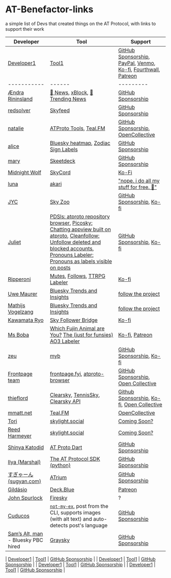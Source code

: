 # AT-Benefactor-links

a simple list of Devs that created things on the AT Protocol, with links to support their work

| Developer | Tool | Support |
|-----------|------|---------|
| [Developer1](https://bsky.app/profile/developer1.bsky.app) | [Tool1](https://www.tool1.com) | [GitHub Sponsorship](https://github.com/sponsors/developer1), [PayPal](https://paypal.me/developer1), [Venmo](https://venmo.com/developer1), [Ko-fi](https://ko-fi.com/developer5), [Fourthwall](https://developer6.fourthwall.com), [Patreon](https://www.patreon.com/developer4)|
|-----------|------|---------|
| [Ændra Rininsland](https://bsky.app/profile/did:plc:kkf4naxqmweop7dv4l2iqqf5) | [📰 News](https://bsky.app/profile/aendra.com/feed/verified-news), [xBlock](https://bsky.app/profile/aendra.com), [📰 Trending News](https://bsky.app/profile/aendra.com/feed/news-2-0) | [GitHub Sponsorship](https://github.com/sponsors/aendra-rininsland) |
| [redsolver](https://bsky.app/profile/did:plc:odo2zkpujsgcxtz7ph24djkj) | [Skyfeed](https://skyfeed.app/) | [GitHub Sponsorship](https://github.com/sponsors/redsolver) |
| [natalie](https://bsky.app/profile/did:plc:k644h4rq5bjfzcetgsa6tuby) | [ATProto Tools](https://atp.tools), [Teal.FM](https://teal.fm/) | [GitHub Sponsorship](https://github.com/sponsors/espeon), [OpenCollective](https://opencollective.com/teal)|
| [alice](https://bsky.app/profile/did:plc:by3jhwdqgbtrcc7q4tkkv3cf) | [Bluesky heatmap](https://bluesky-heatmap.fly.dev/), [Zodiac Sign Labels](zodiacsigns.bsky.sh) | [GitHub Sponsorship](https://github.com/sponsors/aliceisjustplaying) |
| [mary](https://bsky.app/profile/did:plc:ia76kvnndjutgedggx2ibrem) | [Skeetdeck](https://skeetdeck.pages.dev/) | [GitHub Sponsorship](https://github.com/sponsors/mary-ext) |
| [Midnight Wolf](https://bsky.app/profile/did:plc:cgynugrjidwc6eugchvyb3f6) | [SkyCord](https://skycord.app/) | [Ko-Fi](https://ko-fi.com/midnight_wolf___)  |
| [luna](https://bsky.app/profile/did:plc:k6acu4chiwkixvdedcmdgmal) | [akari](https://akari.blue/) | ["nope. i do all my stuff for free. 🙏"](https://bsky.app/profile/imlunahey.com/post/3lfvseembwk2j)|
| [JYC](https://bsky.app/profile/did:plc:dacfxuonkf2qtqft22sc23tu) | [Sky Zoo](https://skyzoo.blue/) | [GitHub Sponsorship](https://github.com/sponsors/jycouet), [Ko-fi](https://ko-fi.com/E1E416BE51)|
| [Juliet](https://bsky.app/profile/did:plc:b3pn34agqqchkaf75v7h43dk) | [PDSls: atproto repository browser](https://pdsls.dev/), [Picosky: Chatting appview built on atproto](https://psky.social/), [Cleanfollow: Unfollow deleted and blocked accounts](https://cleanfollow-bsky.pages.dev/), [Pronouns Labeler: Pronouns as labels visible on posts](https://bsky.app/profile/did:plc:wkoofae5uytcm7bjncmev6n6) | [GitHub Sponsorship](https://github.com/sponsors/notjuliet/), [Ko-fi](https://ko-fi.com/notjuliet)|
| [Ripperoni](https://bsky.app/profile/did:plc:khvyd3oiw46vif5gm7hijslk) | [Mutes](https://mutes.ripperoni.com/ui), [Follows](https://follow.ripperoni.com/), [TTRPG Labeler](https://bskyttrpg.ripperoni.com/ui)  | [Ko-fi](https://ko-fi.com/ripperoni)|
| [Uwe Maurer](https://bsky.app/profile/did:plc:ifrogbys22m5akvhlruxiahk) | [Bluesky Trends and Insights](https://blue.facts.dev) | [follow the project](https://bsky.app/profile/did:plc:j3qij7oqe6gie2x56gk5s6tx) |
| [Mathijs Vogelzang](https://bsky.app/profile/did:plc:jq5s2z2zvsraner4fwqetyct) | [Bluesky Trends and Insights](https://blue.facts.dev) | [follow the project](https://bsky.app/profile/did:plc:j3qij7oqe6gie2x56gk5s6tx) |
| [Kawamata Ryo](https://bsky.app/profile/did:plc:hcp53er6pefwijpdceo5x4bp) | [Sky Follower Bridge](https://www.sky-follower-bridge.dev/) | [Ko-fi](https://ko-fi.com/kawamataryo)|
| [Ms Boba](https://bsky.app/profile/did:plc:r2vpg2iszskbkegoldmqa322) | [Which Fujin Animal are You?](https://bsky.app/profile/did:plc:v6t3eplhoa5fs5xqphtvupnb) [The (just for funsies) AO3 Labeler](https://bsky.app/profile/did:plc:m4z7d2wfa7lovi7toqwpjwr6) | [Ko-fi](https://ko-fi.com/essentialrandomness), [Patreon](https://www.patreon.com/https://www.patreon.com/fujocoded)|
| [zeu](https://bsky.app/profile/did:plc:gotnvwkr56ibs33l4hwgfoet) | [myb](https://myb.zeu.dev/) | [GitHub Sponsorship](https://github.com/sponsors/zeucapua), [Ko-fi](https://ko-fi.com/zeu_dev)|
| [Frontpage team](https://bsky.app/profile/did:plc:klmr76mpewpv7rtm3xgpzd7x/lists/team) | [frontpage.fyi](https://frontpage.fyi), [atproto-browser](https://atproto-browser.vercel.app/) | [GitHub Sponsorship](https://github.com/sponsors/likeandscribe), [Open Collective](https://opencollective.com/frontpage)|
| [thieflord](https://bsky.app/profile/did:plc:4e3wxro75sds7cc2yfgnbnrc) | [Clearsky](https://clearsky.app), [TennisSky](https://tennissky.com), [Clearsky API](https://clearsky.services) | [Github Sponsorship](https://github.com/sponsors/clearskyapp06), [Ko-fi](https://ko-fi.com/clearskyapp), [Open Collective](https://opencollective.com/clearsky) |
| [mmatt.net](https://bsky.app/profile/did:plc:tas6hj2xjrqben5653v5kohk) | [Teal.FM](https://teal.fm/) | [OpenCollective](https://opencollective.com/teal)|
| [Tori](https://bsky.app/profile/did:plc:76iqtegcbbr4pbcxomka5pat) | [skylight.social](https://bsky.app/profile/did:plc:4adlzwqtkv4dirxjwq4c3tlm) | [Coming Soon?](https://skylight.social)  |
| [Reed Harmeyer](https://bsky.app/profile/did:plc:uvuzsptk4b22b63xowm62chr) | [skylight.social](https://bsky.app/profile/did:plc:4adlzwqtkv4dirxjwq4c3tlm) | [Coming Soon?](https://skylight.social) |
| [Shinya Katodid](https://bsky.app/profile/did:plc:iijrtk7ocored6zuziwmqq3c) | [AT Proto Dart](https://atprotodart.com/) | [GitHub Sponsorship](https://github.com/sponsors/myConsciousness) |
|  [Ilya (Marshal)](https://bsky.app/profile/did:plc:s6jnht6koorxz7trghirytmf) | [The AT Protocol SDK (python)](https://atproto.blue/) | [GitHub Sponsorship](https://github.com/sponsors/MarshalX)
| [すぎゃーん (sugyan.com)](https://bsky.app/profile/did:plc:4ee6oesrsbtmuln4gqsqf6fp) | [ATrium](https://github.com/sugyan/atrium) | [GitHub Sponsorship](https://github.com/sponsors/developer1) | 
| [Gildásio](https://bsky.app/profile/did:plc:kber7c5xhwah2ocxzuqpytg5) | [Deck.Blue](https://deck.blue) | [Patreon](https://www.patreon.com/deckblue) | 
| [John Spurlock](https://bsky.app/profile/did:plc:mceyt3qjswifxtikqqwvnnge) | [Firesky](https://firesky.tv/) | ? | 
| [Cuducos](https://bsky.app/profile/did:plc:3272gdrjsuikiff7qsgokgas) | [`not-my-ex`](https://github.com/cuducos/not-my-ex), post from the CLI, supports images (with alt text) and auto-detects post's language | [GitHub Sponsorship](https://github.com/sponsors/cuducos) | 
| [Sam’s Alt, man](https://bsky.app/profile/did:plc:6tm5ojdr5sgjfo5pqgn7szrk) - Bluesky PBC hired | [Graysky](https://www.graysky.app) | [GitHub Sponsorship](https://github.com/sponsors/mozzius) | 

| [Developer1](https://bsky.app/profile/developer1.bsky.app) | [Tool1](https://www.tool1.com) | [GitHub Sponsorship](https://github.com/sponsors/developer1) | 
| [Developer1](https://bsky.app/profile/developer1.bsky.app) | [Tool1](https://www.tool1.com) | [GitHub Sponsorship](https://github.com/sponsors/developer1) | 
| [Developer1](https://bsky.app/profile/developer1.bsky.app) | [Tool1](https://www.tool1.com) | [GitHub Sponsorship](https://github.com/sponsors/developer1) | 
| [Developer1](https://bsky.app/profile/developer1.bsky.app) | [Tool1](https://www.tool1.com) | [GitHub Sponsorship](https://github.com/sponsors/developer1) | 
